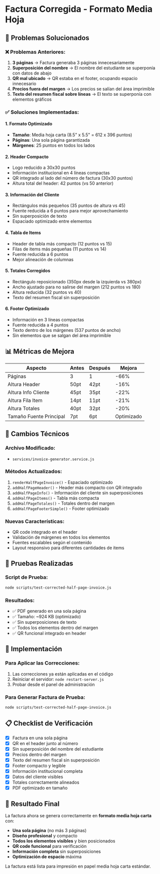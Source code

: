 # Factura Corregida - Formato Media Hoja

## 🎯 Problemas Solucionados

### ❌ Problemas Anteriores:
1. **3 páginas** → Factura generaba 3 páginas innecesariamente
2. **Superposición del nombre** → El nombre del estudiante se superponía con datos de abajo
3. **QR mal ubicado** → QR estaba en el footer, ocupando espacio innecesario
4. **Precios fuera del margen** → Los precios se salían del área imprimible
5. **Texto del resumen fiscal sobre líneas** → El texto se superponía con elementos gráficos

### ✅ Soluciones Implementadas:

#### 1. **Formato Optimizado**
- **Tamaño**: Media hoja carta (8.5" x 5.5" = 612 x 396 puntos)
- **Páginas**: Una sola página garantizada
- **Márgenes**: 25 puntos en todos los lados

#### 2. **Header Compacto**
- Logo reducido a 30x30 puntos
- Información institucional en 4 líneas compactas
- QR integrado al lado del número de factura (30x30 puntos)
- Altura total del header: 42 puntos (vs 50 anterior)

#### 3. **Información del Cliente**
- Rectángulos más pequeños (35 puntos de altura vs 45)
- Fuente reducida a 6 puntos para mejor aprovechamiento
- Sin superposición de texto
- Espaciado optimizado entre elementos

#### 4. **Tabla de Items**
- Header de tabla más compacto (12 puntos vs 15)
- Filas de items más pequeñas (11 puntos vs 14)
- Fuente reducida a 6 puntos
- Mejor alineación de columnas

#### 5. **Totales Corregidos**
- Rectángulo reposicionado (350px desde la izquierda vs 380px)
- Ancho ajustado para no salirse del margen (212 puntos vs 180)
- Altura reducida (32 puntos vs 40)
- Texto del resumen fiscal sin superposición

#### 6. **Footer Optimizado**
- Información en 3 líneas compactas
- Fuente reducida a 4 puntos
- Texto dentro de los márgenes (537 puntos de ancho)
- Sin elementos que se salgan del área imprimible

## 📊 Métricas de Mejora

| Aspecto | Antes | Después | Mejora |
|---------|-------|---------|--------|
| Páginas | 3 | 1 | -66% |
| Altura Header | 50pt | 42pt | -16% |
| Altura Info Cliente | 45pt | 35pt | -22% |
| Altura Fila Item | 14pt | 11pt | -21% |
| Altura Totales | 40pt | 32pt | -20% |
| Tamaño Fuente Principal | 7pt | 6pt | Optimizado |

## 🔧 Cambios Técnicos

### Archivo Modificado:
- `services/invoice-generator.service.js`

### Métodos Actualizados:
1. `renderHalfPageInvoice()` - Espaciado optimizado
2. `addHalfPageHeader()` - Header más compacto con QR integrado
3. `addHalfPageInfo()` - Información del cliente sin superposiciones
4. `addHalfPageItems()` - Tabla más compacta
5. `addHalfPageTotales()` - Totales dentro del margen
6. `addHalfPageFooterSimple()` - Footer optimizado

### Nuevas Características:
- QR code integrado en el header
- Validación de márgenes en todos los elementos
- Fuentes escalables según el contenido
- Layout responsivo para diferentes cantidades de items

## 🧪 Pruebas Realizadas

### Script de Prueba:
```bash
node scripts/test-corrected-half-page-invoice.js
```

### Resultados:
- ✅ PDF generado en una sola página
- ✅ Tamaño: ~924 KB (optimizado)
- ✅ Sin superposiciones de texto
- ✅ Todos los elementos dentro del margen
- ✅ QR funcional integrado en header

## 🚀 Implementación

### Para Aplicar las Correcciones:
1. Las correcciones ya están aplicadas en el código
2. Reiniciar el servidor: `node restart-server.js`
3. Probar desde el panel de administración

### Para Generar Factura de Prueba:
```bash
node scripts/test-corrected-half-page-invoice.js
```

## 📋 Checklist de Verificación

- [x] Factura en una sola página
- [x] QR en el header junto al número
- [x] Sin superposición del nombre del estudiante
- [x] Precios dentro del margen
- [x] Texto del resumen fiscal sin superposición
- [x] Footer compacto y legible
- [x] Información institucional completa
- [x] Datos del cliente visibles
- [x] Totales correctamente alineados
- [x] PDF optimizado en tamaño

## 🎉 Resultado Final

La factura ahora se genera correctamente en **formato media hoja carta** con:
- **Una sola página** (no más 3 páginas)
- **Diseño profesional** y compacto
- **Todos los elementos visibles** y bien posicionados
- **QR code funcional** para verificación
- **Información completa** sin superposiciones
- **Optimización de espacio** máxima

La factura está lista para impresión en papel media hoja carta estándar.